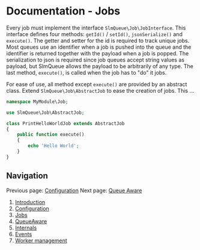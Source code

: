 Documentation - Jobs
====================

Every job must implement the interface `SlmQueue\Job\JobInterface`. This interface defines four methods: `getId()` /
`setId()`, `jsonSerialize()` and `execute()`. The getter and setter for the id is required to track unique jobs. Most
queues use an identifier when a job is pushed into the queue and the identifier is returned together with the payload
when a job is popped. The serialization to json is required since job queues accept string values
as payload, but SlmQueue allows the payload to be arbitrarily of any type. The last method, `execute()`, is called when
the job has to "do" it jobs.

For ease of use, all method except `execute()` are provided by an abstract class. Extend `SlmQueue\Job\AbstractJob` to
ease the creation of jobs. This ...

```php
namespace MyModule\Job;

use SlmQueue\Job\AbstractJob;

class PrintHelloWorldJob extends AbstractJob
{
    public function execute()
    {
        echo 'Hello World';
    }
}
```

Navigation
----------

Previous page: [Configuration](2.Configuration.md)
Next page: [Queue Aware](4.QueueAware.md)

1. [Introduction](1.Introduction.md)
2. [Configuration](2.Configuration.md)
3. [Jobs](3.Jobs.md)
4. [QueueAware](4.QueueAware.md)
5. [Internals](5.Internals.md)
6. [Events](6.Events.md)
7. [Worker management](7.WorkerManagement.md)
